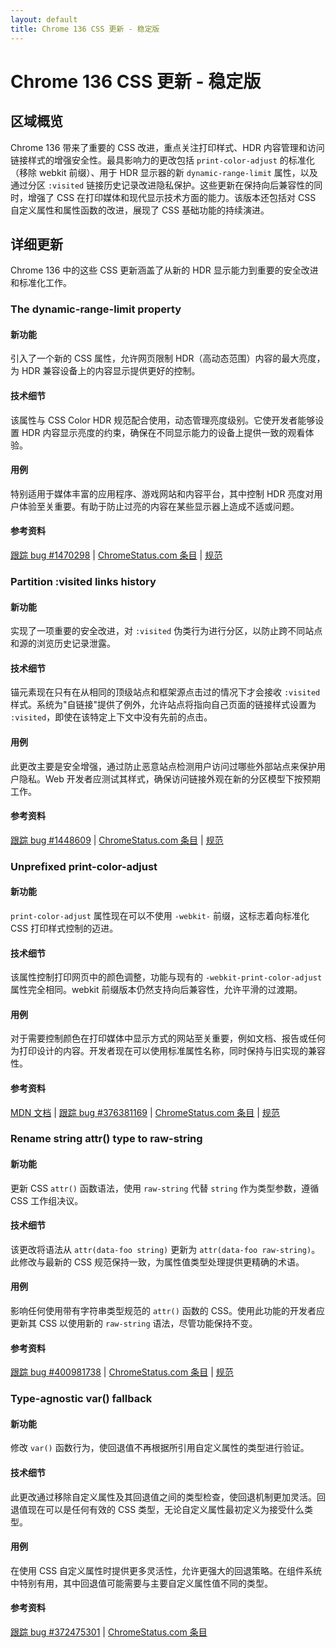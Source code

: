 ```yaml
---
layout: default
title: Chrome 136 CSS 更新 - 稳定版
---
```


# Chrome 136 CSS 更新 - 稳定版

## 区域概览

Chrome 136 带来了重要的 CSS 改进，重点关注打印样式、HDR 内容管理和访问链接样式的增强安全性。最具影响力的更改包括 `print-color-adjust` 的标准化（移除 webkit 前缀）、用于 HDR 显示器的新 `dynamic-range-limit` 属性，以及通过分区 `:visited` 链接历史记录改进隐私保护。这些更新在保持向后兼容性的同时，增强了 CSS 在打印媒体和现代显示技术方面的能力。该版本还包括对 CSS 自定义属性和属性函数的改进，展现了 CSS 基础功能的持续演进。

## 详细更新

Chrome 136 中的这些 CSS 更新涵盖了从新的 HDR 显示能力到重要的安全改进和标准化工作。

### The dynamic-range-limit property

#### 新功能
引入了一个新的 CSS 属性，允许网页限制 HDR（高动态范围）内容的最大亮度，为 HDR 兼容设备上的内容显示提供更好的控制。

#### 技术细节
该属性与 CSS Color HDR 规范配合使用，动态管理亮度级别。它使开发者能够设置 HDR 内容显示亮度的约束，确保在不同显示能力的设备上提供一致的观看体验。

#### 用例
特别适用于媒体丰富的应用程序、游戏网站和内容平台，其中控制 HDR 亮度对用户体验至关重要。有助于防止过亮的内容在某些显示器上造成不适或问题。

#### 参考资料
[跟踪 bug #1470298](https://bugs.chromium.org/p/chromium/issues/detail?id=1470298) | [ChromeStatus.com 条目](https://chromestatus.com/feature/5023877486493696) | [规范](https://www.w3.org/TR/css-color-hdr/#dynamic-range-limit)

### Partition :visited links history

#### 新功能
实现了一项重要的安全改进，对 `:visited` 伪类行为进行分区，以防止跨不同站点和源的浏览历史记录泄露。

#### 技术细节
锚元素现在只有在从相同的顶级站点和框架源点击过的情况下才会接收 `:visited` 样式。系统为"自链接"提供了例外，允许站点将指向自己页面的链接样式设置为 `:visited`，即使在该特定上下文中没有先前的点击。

#### 用例
此更改主要是安全增强，通过防止恶意站点检测用户访问过哪些外部站点来保护用户隐私。Web 开发者应测试其样式，确保访问链接外观在新的分区模型下按预期工作。

#### 参考资料
[跟踪 bug #1448609](https://bugs.chromium.org/p/chromium/issues/detail?id=1448609) | [ChromeStatus.com 条目](https://chromestatus.com/feature/5029851625472000) | [规范](https://www.w3.org/TR/css-pseudo-4/#visited-pseudo)

### Unprefixed print-color-adjust

#### 新功能
`print-color-adjust` 属性现在可以不使用 `-webkit-` 前缀，这标志着向标准化 CSS 打印样式控制的迈进。

#### 技术细节
该属性控制打印网页中的颜色调整，功能与现有的 `-webkit-print-color-adjust` 属性完全相同。webkit 前缀版本仍然支持向后兼容性，允许平滑的过渡期。

#### 用例
对于需要控制颜色在打印媒体中显示方式的网站至关重要，例如文档、报告或任何为打印设计的内容。开发者现在可以使用标准属性名称，同时保持与旧实现的兼容性。

#### 参考资料
[MDN 文档](https://developer.mozilla.org/docs/Web/CSS/print-color-adjust) | [跟踪 bug #376381169](https://bugs.chromium.org/p/chromium/issues/detail?id=376381169) | [ChromeStatus.com 条目](https://chromestatus.com/feature/5090690412953600) | [规范](https://www.w3.org/TR/css-color-adjust-1/#print-color-adjust)

### Rename string attr() type to raw-string

#### 新功能
更新 CSS `attr()` 函数语法，使用 `raw-string` 代替 `string` 作为类型参数，遵循 CSS 工作组决议。

#### 技术细节
该更改将语法从 `attr(data-foo string)` 更新为 `attr(data-foo raw-string)`。此修改与最新的 CSS 规范保持一致，为属性值类型处理提供更精确的术语。

#### 用例
影响任何使用带有字符串类型规范的 `attr()` 函数的 CSS。使用此功能的开发者应更新其 CSS 以使用新的 `raw-string` 语法，尽管功能保持不变。

#### 参考资料
[跟踪 bug #400981738](https://bugs.chromium.org/p/chromium/issues/detail?id=400981738) | [ChromeStatus.com 条目](https://chromestatus.com/feature/5110654344216576) | [规范](https://www.w3.org/TR/css-values-5/#attr-notation)

### Type-agnostic var() fallback

#### 新功能
修改 `var()` 函数行为，使回退值不再根据所引用自定义属性的类型进行验证。

#### 技术细节
此更改通过移除自定义属性及其回退值之间的类型检查，使回退机制更加灵活。回退值现在可以是任何有效的 CSS 类型，无论自定义属性最初定义为接受什么类型。

#### 用例
在使用 CSS 自定义属性时提供更多灵活性，允许更强大的回退策略。在组件系统中特别有用，其中回退值可能需要与主要自定义属性值不同的类型。

#### 参考资料
[跟踪 bug #372475301](https://bugs.chromium.org/p/chromium/issues/detail?id=372475301) | [ChromeStatus.com 条目](https://chromestatus.com/feature/5049845796618240)